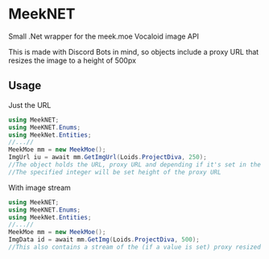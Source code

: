# MeekNET
Small .Net wrapper for the meek.moe Vocaloid image API

This is made with Discord Bots in mind, so objects include a proxy URL that resizes the image to a height of 500px

## Usage

Just the URL
```cs
using MeekNET;
using MeeKNET.Enums;
using MeekNet.Entities;
//...//
MeekMoe mm = new MeekMoe();
ImgUrl iu = await mm.GetImgUrl(Loids.ProjectDiva, 250);
//The object holds the URL, proxy URL and depending if it's set in the API DB, a creator message 
//The specified integer will be set height of the proxy URL
```

With image stream
```cs
using MeekNET;
using MeeKNET.Enums;
using MeekNet.Entities;
//...//
MeekMoe mm = new MeekMoe();
ImgData id = await mm.GetImg(Loids.ProjectDiva, 500);
//This also contains a stream of the (if a value is set) proxy resized image and the filetype (for example "jpeg" or "png")
```
